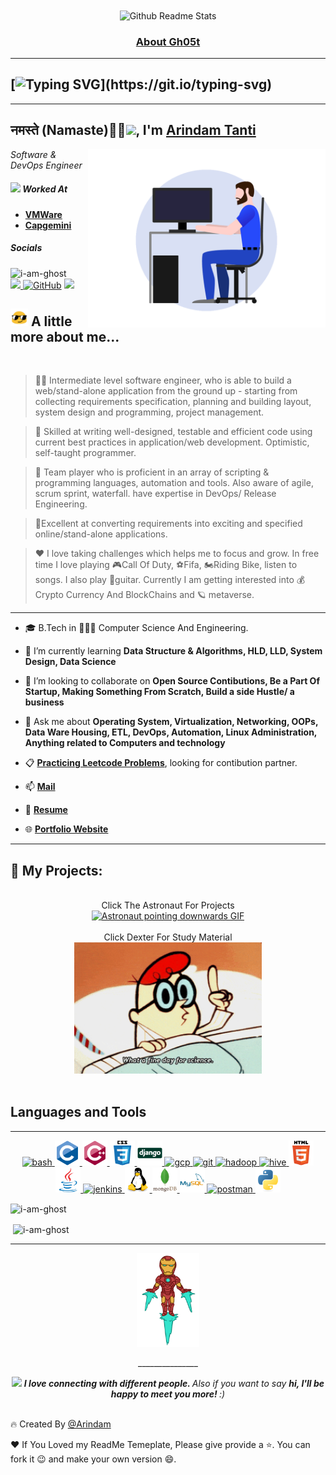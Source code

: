 
<div align="center">    
    <img width="100px" height="100px" src="https://octodex.github.com/images/daftpunktocat-guy.gif" align="center" alt="Github Readme Stats"/>
    <h3>
        <a href="https://i-am-ghost.github.io/GhostVerse/" style="font-weight:bold">
           About Gh05t
        </a>
    </h3>
</div>

---

## [![Typing SVG](https://readme-typing-svg.herokuapp.com?font=Caveat&size=30&height=35&lines=+Hey!+Welcome+To+My+Github+Profile...)](https://git.io/typing-svg)
---


<h2>
    नमस्ते (Namaste)🙏🏻<img src="https://camo.githubusercontent.com/fb070d9f71a64edbafed08519130d75e7e0a0a69665d50d94ad095157f702e59/68747470733a2f2f6d656469612e67697068792e636f6d2f6d656469612f6d47634e6a736657416a593541455a4e77362f67697068792e676966" width="65px">, I'm 
    <a href="https://github.com/i-Am-GhOsT/" style="font-weight:bold">
        Arindam Tanti
    </a>
</h2>
<img align='right' src="gifs/side%20banner.gif" width="380">


<p>
    <em>
        Software & DevOps Engineer 
    </em>
    <h5>
        <img src="https://media.giphy.com/media/WUlplcMpOCEmTGBtBW/giphy.gif" width="30">
        Worked At
    </h5>
    <div style="font-weight:bold;">
        <ul>
            <li>
                <a href="https://www.vmware.com">
                VMWare
                </a>
            </li>
            <li>
                <a href="https://www.capgemini.com/in-en/" >
                Capgemini 
                </a>
            </li>
        </ul>
    </div>
    
</p>

<h5 align="Left" style="font-weight:bold">
    <em>Socials</em>
</h5>
<div>  
    <img src="https://komarev.com/ghpvc/?username=i-am-ghost&label=Profile%20views&color=0e75b6&style=flat" alt="i-am-ghost"/>
</div>


<a href="https://linkedin.com/in/arindam-tanti/">
    <img src="https://img.shields.io/badge/-Arindam%20Tanti-blue?style=flat-square&logo=Linkedin&logoColor=white&link=https://linkedin.com/in/arindam-tanti/">
</a>
<a href="https://github.com/i-Am-GhOsT">
    <img src="https://img.shields.io/github/followers/i-am-ghost.svg?label=i-Am-GhOsT&style=social" alt="GitHub"></a>
<a href="https://twitter.com/Arindam_Tanti">
    <img src="https://img.shields.io/twitter/follow/arindam_tanti?style=social">
</a>


## <img src="gifs/flying%20swag.gif" width="28"> A little more about me...

<br>

>👨‍💻 Intermediate level software engineer, who is able to build a web/stand-alone application from the ground up - starting from collecting requirements specification, planning and building layout, system design and programming, project management.

> 🤹 Skilled at writing well-designed, testable and efficient code using current best practices in application/web development. Optimistic, self-taught programmer.

> 🎯 Team player who is proficient in an array of scripting & programming languages, automation and tools. Also aware of agile, scrum sprint, waterfall. have expertise in DevOps/ Release Engineering. 

> 📝Excellent at converting requirements into exciting and specified online/stand-alone applications.

> ❤️ I love taking challenges which helps me to focus and grow. In free time I love playing 🎮Call Of Duty, ⚽Fifa, 🏍️Riding Bike, listen to songs. I also play 🎸guitar. Currently I am getting interested into 💰 Crypto Currency And BlockChains and 🪐 metaverse.

---

- 🎓 B.Tech in 👨🏻‍💻 Computer Science And Engineering.

- 🌱 I’m currently learning **Data Structure & Algorithms, HLD, LLD, System Design, Data Science**

- 👯 I’m looking to collaborate on **Open Source Contibutions, Be a Part Of Startup, Making Something From Scratch, Build a side Hustle/ a business**

- 💬 Ask me about **Operating System, Virtualization, Networking, OOPs, Data Ware Housing, ETL, DevOps, Automation, Linux Administration, Anything related to Computers and technology**

- :clipboard: [**Practicing Leetcode Problems**](https://docs.google.com/spreadsheets/d/1ZLtG94a_BBog8glO_CQPunB8DAXOd99qtPNT-p3gw3A/edit#gid=0), looking for contibution partner.


- 📫 [**Mail**](mailto:arindamtanti123@gmail.com)

- 📄 [**Resume**](https://bit.ly/3J8FoPH)

- 🌐 [**Portfolio Website**](https://github.com/i-Am-GhOsT)

---

## **:briefcase: My Projects**:

<br>
<div align="center">
    <inline>Click The Astronaut For Projects</inline>
    <br>
    <a href="https://github.com/i-Am-GhOsT?tab=repositories">
        <img alt="Astronaut pointing downwards GIF" src="https://media.giphy.com/media/Js7cqIkpxFy0bILFFA/giphy.gif" width="300">
    </a>
    <br>
    <br>
    <inline>Click Dexter For Study Material</inline>
    <br>
    <a href="https://i-am-ghost.github.io/GhostVerse/">
        <img alt="Astronaut pointing downwards GIF" src="gifs/dexter%20starter.gif" width="300">
    </a>
</div>
<br>

## **Languages and Tools**

---

<p align="center"> 
    <a href="https://www.gnu.org/software/bash/" target="_blank">
        <img src="https://www.vectorlogo.zone/logos/gnu_bash/gnu_bash-icon.svg" alt="bash" width="40" height="40"/> 
    </a>
    <a href="https://www.cprogramming.com/" target="_blank">
        <img src="https://raw.githubusercontent.com/devicons/devicon/master/icons/c/c-original.svg" alt="c" width="40" height="40"/>
    </a>
    <a href="https://www.w3schools.com/cpp/" target="_blank">
        <img src="https://raw.githubusercontent.com/devicons/devicon/master/icons/cplusplus/cplusplus-original.svg" alt="cplusplus" width="40" height="40"/>
    </a>
    <a href="https://www.w3schools.com/css/" target="_blank">
        <img src="https://raw.githubusercontent.com/devicons/devicon/master/icons/css3/css3-original-wordmark.svg" alt="css3" width="40" height="40"/>
    </a>
    <a href="https://www.djangoproject.com/" target="_blank">
        <img src="https://raw.githubusercontent.com/devicons/devicon/master/icons/django/django-original.svg" alt="django" width="40" height="40"/>
    </a>
    <a href="https://cloud.google.com" target="_blank">
        <img src="https://www.vectorlogo.zone/logos/google_cloud/google_cloud-icon.svg" alt="gcp" width="40" height="40"/>
    </a>
    <a href="https://git-scm.com/" target="_blank"> 
        <img src="https://www.vectorlogo.zone/logos/git-scm/git-scm-icon.svg" alt="git" width="40" height="40"/>
    </a>
    <a href="https://hadoop.apache.org/" target="_blank">
        <img src="https://www.vectorlogo.zone/logos/apache_hadoop/apache_hadoop-icon.svg" alt="hadoop" width="40" height="40"/>
    </a>
    <a href="https://hive.apache.org/" target="_blank">
        <img src="https://www.vectorlogo.zone/logos/apache_hive/apache_hive-icon.svg" alt="hive" width="40" height="40"/>
    </a>
    <a href="https://www.w3.org/html/" target="_blank"> 
        <img src="https://raw.githubusercontent.com/devicons/devicon/master/icons/html5/html5-original-wordmark.svg" alt="html5" width="40" height="40"/>
    </a>
    <a href="https://www.java.com" target="_blank"> 
        <img src="https://raw.githubusercontent.com/devicons/devicon/master/icons/java/java-original.svg" alt="java" width="40" height="40"/>
    </a>
    <a href="https://www.jenkins.io" target="_blank">
        <img src="https://www.vectorlogo.zone/logos/jenkins/jenkins-icon.svg" alt="jenkins" width="40" height="40"/>
    </a>
    <a href="https://www.linux.org/" target="_blank">
        <img src="https://raw.githubusercontent.com/devicons/devicon/master/icons/linux/linux-original.svg" alt="linux" width="40" height="40"/>
    </a>
    <a href="https://www.mongodb.com/" target="_blank">
        <img src="https://raw.githubusercontent.com/devicons/devicon/master/icons/mongodb/mongodb-original-wordmark.svg" alt="mongodb" width="40" height="40"/>
    </a>
    <a href="https://www.mysql.com/" target="_blank">
        <img src="https://raw.githubusercontent.com/devicons/devicon/master/icons/mysql/mysql-original-wordmark.svg" alt="mysql" width="40" height="40"/>
    </a>
    <a href="https://postman.com" target="_blank"> 
        <img src="https://www.vectorlogo.zone/logos/getpostman/getpostman-icon.svg" alt="postman" width="40" height="40"/>
    </a>
    <a href="https://www.python.org" target="_blank">
        <img src="https://raw.githubusercontent.com/devicons/devicon/master/icons/python/python-original.svg" alt="python" width="40" height="40"/>
    </a>
</p>

<p><img align="center" src="https://github-readme-stats.vercel.app/api/top-langs?username=i-am-ghost&show_icons=true&locale=en&layout=compact" alt="i-am-ghost" /></p>

<p>&nbsp;<img align="center" src="https://github-readme-stats.vercel.app/api?username=i-am-ghost&show_icons=true&locale=en" alt="i-am-ghost" /></p>

---

<div align="center">
    <img height="150" width="100" src="gifs/baby%20ironman%20flying.gif" width="50px">
    <p>_______________</p>
    <img src="https://media.giphy.com/media/LnQjpWaON8nhr21vNW/giphy.gif" width="60">
    <em>
        <b>
            I love connecting with different people.
        </b> 
        Also if you want to say 
        <b>
            hi, I'll be happy to meet you more!
        </b> 
        :)
    </em>
    
</div>

<br>

:fire: Created By [@Arindam](https://linkedin.com/in/arindam-tanti/)

:heart: If You Loved my ReadMe Temeplate, Please give provide a :star:. You can fork it :wink: and make your own version :smile:.
